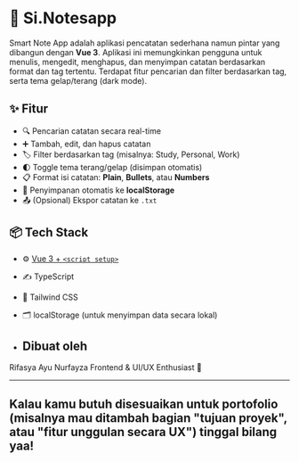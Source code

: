 # 📝 Si.Notesapp

Smart Note App adalah aplikasi pencatatan sederhana namun pintar yang dibangun dengan **Vue 3**. Aplikasi ini memungkinkan pengguna untuk menulis, mengedit, menghapus, dan menyimpan catatan berdasarkan format dan tag tertentu. Terdapat fitur pencarian dan filter berdasarkan tag, serta tema gelap/terang (dark mode).

## ✨ Fitur

- 🔍 Pencarian catatan secara real-time
- ➕ Tambah, edit, dan hapus catatan
- 🏷️ Filter berdasarkan tag (misalnya: Study, Personal, Work)
- 🌓 Toggle tema terang/gelap (disimpan otomatis)
- 📋 Format isi catatan: **Plain**, **Bullets**, atau **Numbers**
- 💾 Penyimpanan otomatis ke **localStorage**
- 📤 (Opsional) Ekspor catatan ke `.txt`

## 📦 Tech Stack

- ⚙️ [Vue 3 + `<script setup>`](https://vuejs.org/)
- ✍️ TypeScript
- 🎨 Tailwind CSS
- 🗂️ localStorage (untuk menyimpan data secara lokal)

- ## Dibuat oleh
Rifasya Ayu Nurfayza
Frontend & UI/UX Enthusiast 🌸

---

## Kalau kamu butuh disesuaikan untuk portofolio (misalnya mau ditambah bagian "tujuan proyek", atau "fitur unggulan secara UX") tinggal bilang yaa!

